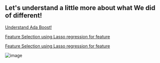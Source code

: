 <h2>Let's understand a little more about what We did of different!</h2>

[Understand Ada Boost!](https://en.wikipedia.org/wiki/AdaBoost)

[Feature Selection using Lasso regression for feature](https://towardsdatascience.com/feature-selection-in-machine-learning-using-lasso-regression-7809c7c2771a)

[Feature Selection using Lasso regression for feature](https://towardsdatascience.com/feature-selection-in-machine-learning-using-lasso-regression-7809c7c2771a)

![image](https://user-images.githubusercontent.com/101155921/224105519-10497732-31dc-4ef7-aa51-a47685e1c7c0.png)
